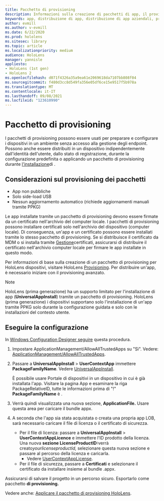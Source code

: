 ```yaml
---
title: Pacchetto di provisioning
description: Informazioni sulla creazione di pacchetti di app, il provisioning, la distribuzione e la distribuzione di app aziendali per HoloLens dispositivi.
keywords: app, distribuzione di app, distribuzione di app aziendali, provisioning
author: evmill
ms.author: v-evmill
ms.date: 6/22/2020
ms.prod: hololens
ms.sitesec: library
ms.topic: article
ms.localizationpriority: medium
audience: HoloLens
manager: yannisle
appliesto:
- HoloLens (1st gen)
- HoloLens 2
ms.openlocfilehash: d071f4326a35a9ea61e2069618da7107bb808f04
ms.sourcegitcommit: f480d3cc8d549fa356e05df6ce15e9517f5b978a
ms.translationtype: MT
ms.contentlocale: it-IT
ms.lasthandoff: 09/08/2021
ms.locfileid: "123610990"
---
```

# <a name="provisioning-package"></a>Pacchetto di provisioning

I pacchetti di provisioning possono essere usati per preparare e configurare i dispositivi in un ambiente senza accesso alla gestione degli endpoint. Possono anche essere distribuiti in un dispositivo indipendentemente dall'identità dell'utente, dallo stato di registrazione, durante la configurazione predefinita o applicando un pacchetto di provisioning durante [l'installazione](/hololens/hololens-provisioning##apply-a-provisioning-package-to-hololens-during-setup)di .

## <a name="provisioning-packages-considerations"></a>Considerazioni sul provisioning dei pacchetti

* App non pubbliche
* Solo side-load USB
* Nessun aggiornamento automatico (richiede aggiornamenti manuali tramite PPKG)

Le app installate tramite un pacchetto di provisioning devono essere firmate da un certificato nell'archivio del computer locale. I pacchetti di provisioning possono installare certificati solo nell'archivio del dispositivo (computer locale). Di conseguenza, un'app e un certificato possono essere installati tramite lo stesso pacchetto di provisioning. Se si distribuisce il certificato da MDM o si installa tramite [Gestione](certificate-manager.md)certificati, assicurarsi di distribuire il certificato nell'archivio computer locale per firmare le app installate in questo modo.

Per informazioni di base sulla creazione di un pacchetto di provisioning per HoloLens dispositivi, visitare HoloLens [Provisioning](/hololens/hololens-provisioning). Per distribuire un'app, è necessario iniziare con il provisioning avanzato.

> [!NOTE]
> HoloLens (prima generazione) ha un supporto limitato per l'installazione di app (**UniversalAppInstall**) tramite un pacchetto di provisioning. HoloLens (prima generazione) i dispositivi supportano solo l'installazione di un'app tramite PPKG solo durante la configurazione guidata e solo con le installazioni del contesto utente.

## <a name="setup"></a>Eseguire la configurazione

In [Windows Configuration Designer seguire](https://www.microsoft.com/store/productId/9NBLGGH4TX22) questa procedura.

1. Impostare ApplicationManagement/AllowAllTrustedApps su "Sì". Vedere: [ApplicationManagement/AllowAllTrustedApps](/windows/client-management/mdm/policy-csp-applicationmanagement#applicationmanagement-allowalltrustedapps).

2. Passare a **UniversalAppInstall**  >  **UserContextApp** immettere **PackageFamilyName**. Vedere [UniversalAppInstall](/windows/configuration/wcd/wcd-universalappinstall).

   È possibile usare Portale di dispositivi in un dispositivo in cui è già installata l'app. Visitare la pagina App e esaminare la riga PackageRelativeID, tutte le informazioni prima di "!" **PackageFamilyName** è .

3. Verrà quindi visualizzata una nuova sezione, **ApplicationFile.** Usare questa area per caricare il bundle appx.

4. A seconda che l'app sia stata acquistata o creata una propria app LOB, sarà necessario caricare il file di licenza o il certificato di sicurezza.

    - Per il file di licenza: passare a **UniversalAppInstall**  >  **UserContextAppLicence** e immettere l'ID prodotto della licenza. Una nuova <b>sezione LicenseProductID:</b>verrà creato<i>yourlicenseproductid,</i> selezionare questa nuova sezione e passare al percorso della licenza e caricarla.
        - Vedere [UserContextAppLicense](/windows/configuration/wcd/wcd-universalappinstall#usercontextapplicense).
    - Per il file di sicurezza, passare a **Certificati** e selezionare il certificato da installare insieme al bundle .appx.

Assicurarsi di salvare il progetto in un percorso sicuro. Esportarlo come pacchetto **di provisioning.**   

Vedere anche: [Applicare il pacchetto di provisioning HoloLens](/hololens/hololens-provisioning#apply-a-provisioning-package-to-hololens-during-setup).
